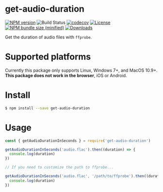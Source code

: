 # get-audio-duration

[![NPM version][npm-image]][npm-url]
![Build Status](https://github.com/caffco/get-audio-duration/workflows/test/badge.svg)
[![codecov](https://codecov.io/gh/caffco/get-audio-duration/graph/badge.svg?token=oOoNz6ghSM)](https://codecov.io/gh/caffco/get-audio-duration)
[![License][license-image]][license-url]
[![NPM bundle size (minified)][bundle-size-image]][npm-url]
[![Downloads][downloads-image]][downloads-url]

Get the duration of audio files with `ffprobe`.

# Supported platforms

Currently this package only supports Linux, Windows 7+, and MacOS 10.9+. **This package does not work in the browser**, iOS or Android.

# Install

```bash
$ npm install --save get-audio-duration
```

# Usage

```js
const { getAudioDurationInSeconds } = require('get-audio-duration')

getAudioDurationInSeconds('audio.flac').then((duration) => {
  console.log(duration)
})

// If you need to customize the path to ffprobe...

getAudioDurationInSeconds('audio.flac', '/path/to/ffprobe').then((duration) => {
  console.log(duration)
})
```

[npm-image]: https://img.shields.io/npm/v/get-audio-duration.svg
[npm-url]: https://npmjs.org/package/get-audio-duration
[bundle-size-image]: https://img.shields.io/bundlephobia/min/get-audio-duration.svg
[license-image]: http://img.shields.io/npm/l/get-audio-duration.svg
[license-url]: LICENSE
[downloads-image]: http://img.shields.io/npm/dm/get-audio-duration.svg
[downloads-url]: https://npmjs.org/package/get-audio-duration
